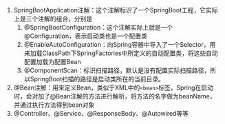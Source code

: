 1. SpringBootApplication注解：这个注解标识了一个SpringBoot工程，它实际上是三个注解的组合，分别是
   1. @SpringBootConfiguration：这个注解实际上就是一个@Configuration，表示启动类也是一个配置类
   2. @EnableAutoConfiguration：向Spring容器中导入了一个Selector，用来加载ClassPath下SpringFactories中所定义的自动配置类，将这些自动配置加载为配置Bean
   3. @ComponentScan：标识扫描路径，默认是没有配置实际扫描路径，所以SpringBoot扫描的路径是启动类所在的当前目录。
2. @Bean注解：用来定义Bean，类似于XML中的`<bean>`标签，Spring在启动时，会对加了@Bean注解的方法进行解析，将方法的名字做为beanName，并通过执行方法得到bean对象
3. @Controller、@Service、@ResponseBody、@Autowired等等

